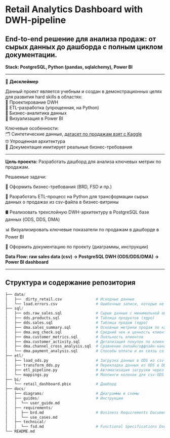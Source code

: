 # **Retail Analytics Dashboard with DWH-pipeline**  
## **End-to-end решение для анализа продаж: от сырых данных до дашборда с полным циклом документации.**
**Stack: PostgreSQL, Python (pandas, sqlalchemy), Power BI**

***
📌 **Дисклеймер**

Данный проект является учебным и создан в демонстрационных целях для развития hard skills в областях:  
🔹 Проектирование DWH  
🔹 ETL-разработка (упрощенная, на Python)  
🔹 Бизнес-аналитика данных  
🔹 Визуализация в Power BI

Ключевые особенности:  
🗂️ Синтетические данные, [датасет по продажам взят с Kaggle](https://www.kaggle.com/datasets/ahmedmohamed2003/retail-store-sales-dirty-for-data-cleaning)   
🤓 Упрощенная архитектура  
📝 Документация имитирует реальные бизнес-требования

***
**Цель проекта:** Разработать дашборд для анализа ключевых метрик по продажам.

Решаемые задачи:

📝 Оформить бизнес-требования (BRD, FSD и пр.)

🔄 Разработать ETL-процесс на Python для трансформации сырых данных о продажах из csv-файла в бизнес-витрины

🛢️ Реализовать трехслойную DWH-архитектуру в PostgreSQL базе данных (ODS, DDS, DMA)

📊 Визуализировать ключевые показатели по продажам в дашборде в Power BI

📖 Оформить документацию по проекту (диаграммы, инструкции)

**Data Flow: raw sales data (csv) → PostgreSQL DWH (ODS/DDS/DMA) → Power BI dashboard** 

***
## **Структура и содержание репозитория**
```python
├── data/  
│   ├──  dirty_retail.csv               # Исходные данные  
│   └── load.errors.csv                 # Ошибочные записи, которые не получилось записать в ODS   
├── sql/  
│   ├── ods.raw_sales.sql               # Сырые данные с минимальной обработкой  
│   ├── dds.products.sql                # Таблица продуктов (ядро)  
│   ├── dds.sales.sql                   # Таблица продаж (ядро)  
│   ├── dma.sales_summary.sql           # Основные метрики продаж по категориям и месяцам   
│   ├── dma.avg_check.sql               # Средний чек и ценность клиента  
│   ├── dma.customer_metrics.sql        # Лояльность клиентов  
│   ├── dma.customer_activity.sql       # Детализация покупок по клиентам для сегментации  
│   ├── dma.channel_cross_analysis.sql  # Сравнение онлайн/оффлайн-каналов   
│   └── dma.payment_analysis.sql        # Способы оплаты и их связь со скидками  
├── etl/  
│   ├── load_ods.py                     # Загрузка данных в ODS из csv-файла  
│   ├── transform_dds.py                # Перекладка данных из ODS в DDS и DMA, создание витрин   
│   ├── etl_pipeline.py                 # Автоматизация загрузки через bash, т.к. нет Airflow  
│   └── mappings.py                     # Маппинги колонок для csv-ODS   
├── bi/  
│   └── retail_dashboard.pbix           # Дашборд  
├── docs/   
│   ├── diagrams/                       # Диаграммы и схемы   
│   ├── guides/                         # Инструкции
│   │  └── user_guide.md                 
│   ├── requirements/                                 
│   │  ├── brd.md                       # Business Requirements Document (Бизнес-требования)
│   │  └── use_cases.md  
│   ├── technical/                      
│   │  └── fsd.md                       # Functional Specifications Document (Функциональные требования)
└── README.md  
```


